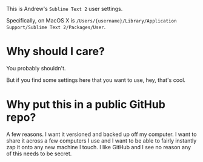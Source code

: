 This is Andrew's `Sublime Text 2` user settings.

Specifically, on MacOS X is `/Users/{username}/Library/Application Support/Sublime Text 2/Packages/User`.

# Why should I care?

You probably shouldn't.

But if you find some settings here that you want to use, hey, that's cool.


# Why put this in a public GitHub repo?

A few reasons.  I want it versioned and backed up off my computer.  I want to share it across a few computers I use and I want to be able to fairly instantly zap it onto any new machine I touch.  I like GitHub and I see no reason any of this needs to be secret.

